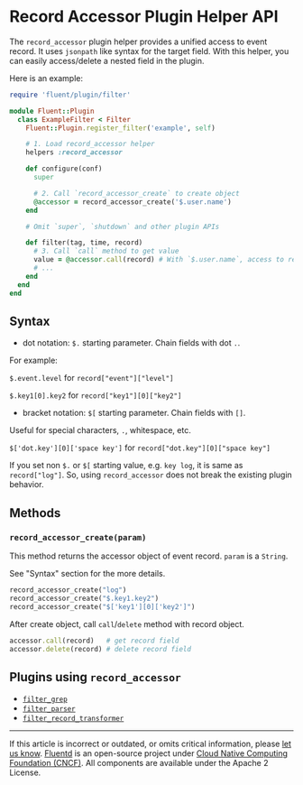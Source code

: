 # Record Accessor Plugin Helper API

The `record_accessor` plugin helper provides a unified access to event record.
It uses `jsonpath` like syntax for the target field. With this helper, you can
easily access/delete a nested field in the plugin.

Here is an example:

```rb
require 'fluent/plugin/filter'

module Fluent::Plugin
  class ExampleFilter < Filter
    Fluent::Plugin.register_filter('example', self)

    # 1. Load record_accessor helper
    helpers :record_accessor

    def configure(conf)
      super

      # 2. Call `record_accessor_create` to create object
      @accessor = record_accessor_create('$.user.name')
    end

    # Omit `super`, `shutdown` and other plugin APIs

    def filter(tag, time, record)
      # 3. Call `call` method to get value
      value = @accessor.call(record) # With `$.user.name`, access to record["user"]["name"]
      # ...
    end
  end
end
```


## Syntax

-   dot notation: `$.` starting parameter. Chain fields with dot `.`.

For example:

`$.event.level` for `record["event"]["level"]`

`$.key1[0].key2` for `record["key1"][0]["key2"]`

-   bracket notation: `$[` starting parameter. Chain fields with `[]`.

Useful for special characters, `.`, whitespace, etc.

`$['dot.key'][0]['space key']` for `record["dot.key"][0]["space key"]`

If you set non `$.` or `$[` starting value, e.g. `key log`, it is same as
`record["log"]`. So, using `record_accessor` does not break the existing plugin
behavior.


## Methods


### `record_accessor_create(param)`

This method returns the accessor object of event record. `param` is a `String`.

See "Syntax" section for the more details.

```rb
record_accessor_create("log")
record_accessor_create("$.key1.key2")
record_accessor_create("$['key1'][0]['key2']")
```

After create object, call `call`/`delete` method with record object.

```rb
accessor.call(record)   # get record field
accessor.delete(record) # delete record field
```


## Plugins using `record_accessor`

-   [`filter_grep`](/plugins/filter/grep.md)
-   [`filter_parser`](/plugins/filter/parser.md)
-   [`filter_record_transformer`](/plugins/filter/record_transformer.md)

------------------------------------------------------------------------

If this article is incorrect or outdated, or omits critical information, please
[let us know](https://github.com/fluent/fluentd-docs-gitbook/issues?state=open).
[Fluentd](http://www.fluentd.org/) is an open-source project under
[Cloud Native Computing Foundation (CNCF)](https://cncf.io/). All components are
available under the Apache 2 License.